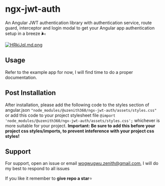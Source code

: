 # ngx-jwt-auth

An Angular JWT authentication library with authentication service, route guard, interceptor and login modal to get your Angular app authentication setup in a breeze 🌬️

[![HRkiJql.md.png](https://iili.io/HRkiJql.md.png)](https://freeimage.host/i/HRkiJql)

## Usage

Refer to the example app for now, I will find time to do a proper documentation. 

## Post Installation

After installation, please add the following code to the styles section of angular.json `"node_modules/@uzenith360/ngx-jwt-auth/assets/styles.css"` or add this code to your project stylesheet file `@import 'node_modules/@uzenith360/ngx-jwt-auth/assets/styles.css';` whichever is more suitable for your project.
**Important: Be sure to add this before your project css styles/imports, to prevent inteference with your project css styles!**

## Support

For support, open an issue or email wogwugwu.zenith@gmail.com, I will do my best to respond to all issues

If you like it remember to **give repo a star**⭐
